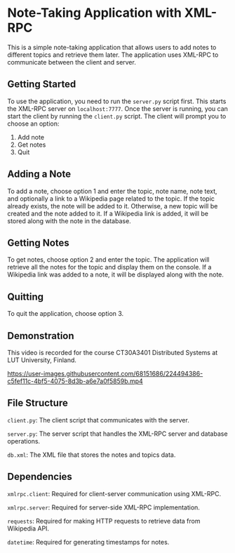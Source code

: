 # Note-Taking Application with XML-RPC

This is a simple note-taking application that allows users to add notes to different topics and retrieve them later. The application uses XML-RPC to communicate between the client and server.

## Getting Started

To use the application, you need to run the `server.py` script first. This starts the XML-RPC server on `localhost:7777`. Once the server is running, you can start the client by running the `client.py` script. The client will prompt you to choose an option:

1. Add note
2. Get notes
3. Quit

## Adding a Note

To add a note, choose option 1 and enter the topic, note name, note text, and optionally a link to a Wikipedia page related to the topic. If the topic already exists, the note will be added to it. Otherwise, a new topic will be created and the note added to it. If a Wikipedia link is added, it will be stored along with the note in the database.

## Getting Notes

To get notes, choose option 2 and enter the topic. The application will retrieve all the notes for the topic and display them on the console. If a Wikipedia link was added to a note, it will be displayed along with the note.

## Quitting

To quit the application, choose option 3.

## Demonstration

This video is recorded for the course CT30A3401 Distributed Systems at LUT University, Finland.

https://user-images.githubusercontent.com/68151686/224494386-c5fef11c-4bf5-4075-8d3b-a6e7a0f5859b.mp4

## File Structure

`client.py`: The client script that communicates with the server.

`server.py`: The server script that handles the XML-RPC server and database operations.

`db.xml`: The XML file that stores the notes and topics data.

## Dependencies

`xmlrpc.client`: Required for client-server communication using XML-RPC.

`xmlrpc.server`: Required for server-side XML-RPC implementation.

`requests`: Required for making HTTP requests to retrieve data from Wikipedia API.

`datetime`: Required for generating timestamps for notes.
